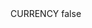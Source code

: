 <?xml version="1.0" encoding="UTF-8"?>
<CustomMetadata xmlns="http://soap.sforce.com/2006/04/metadata">
    <label>CURRENCY</label>
    <protected>false</protected>
</CustomMetadata>
